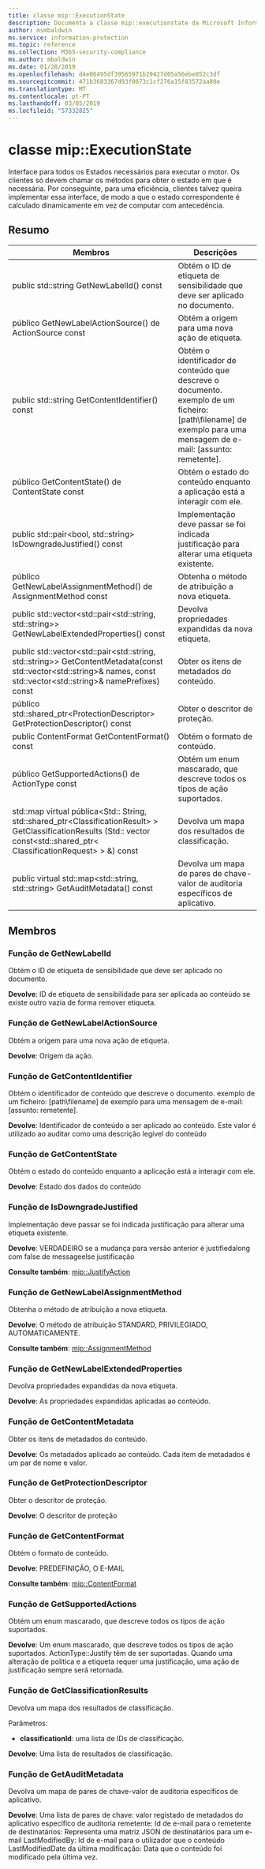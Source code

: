 ```yaml
---
title: classe mip::ExecutionState
description: Documenta a classe mip::executionstate da Microsoft Information Protection (MIP) SDK.
author: msmbaldwin
ms.service: information-protection
ms.topic: reference
ms.collection: M365-security-compliance
ms.author: mbaldwin
ms.date: 01/28/2019
ms.openlocfilehash: d4e06495df39565971b29427d05a56ebe852c3df
ms.sourcegitcommit: 471b3683367d93f0673c1cf276a15f83572aa80e
ms.translationtype: MT
ms.contentlocale: pt-PT
ms.lasthandoff: 03/05/2019
ms.locfileid: "57332825"
---
```

# <a name="class-mipexecutionstate"></a>classe mip::ExecutionState 
Interface para todos os Estados necessários para executar o motor.
Os clientes só devem chamar os métodos para obter o estado em que é necessária. Por conseguinte, para uma eficiência, clientes talvez queira implementar essa interface, de modo a que o estado correspondente é calculado dinamicamente em vez de computar com antecedência.
  
## <a name="summary"></a>Resumo
 Membros                        | Descrições                                
--------------------------------|---------------------------------------------
public std::string GetNewLabelId() const  |  Obtém o ID de etiqueta de sensibilidade que deve ser aplicado no documento.
público GetNewLabelActionSource() de ActionSource const  |  Obtém a origem para uma nova ação de etiqueta.
public std::string GetContentIdentifier() const  |  Obtém o identificador de conteúdo que descreve o documento. exemplo de um ficheiro: [path\filename] de exemplo para uma mensagem de e-mail: [assunto: remetente].
público GetContentState() de ContentState const  |  Obtém o estado do conteúdo enquanto a aplicação está a interagir com ele.
public std::pair\<bool, std::string\> IsDowngradeJustified() const  |  Implementação deve passar se foi indicada justificação para alterar uma etiqueta existente.
público GetNewLabelAssignmentMethod() de AssignmentMethod const  |  Obtenha o método de atribuição a nova etiqueta.
public std::vector\<std::pair\<std::string, std::string\>\> GetNewLabelExtendedProperties() const  |  Devolva propriedades expandidas da nova etiqueta.
public std::vector\<std::pair\<std::string, std::string\>\> GetContentMetadata(const std::vector\<std::string\>& names, const std::vector\<std::string\>& namePrefixes) const  |  Obter os itens de metadados do conteúdo.
público std::shared_ptr\<ProtectionDescriptor\> GetProtectionDescriptor() const  |  Obter o descritor de proteção.
public ContentFormat GetContentFormat() const  |  Obtém o formato de conteúdo.
público GetSupportedActions() de ActionType const  |  Obtém um enum mascarado, que descreve todos os tipos de ação suportados.
std::map virtual pública\<Std:: String, std::shared_ptr\<ClassificationResult\> \> GetClassificationResults (Std:: vector const\<std::shared_ptr\< ClassificationRequest\> \> &) const  |  Devolva um mapa dos resultados de classificação.
public virtual std::map\<std::string, std::string\> GetAuditMetadata() const  |  Devolva um mapa de pares de chave-valor de auditoria específicos de aplicativo.
  
## <a name="members"></a>Membros
  
### <a name="getnewlabelid-function"></a>Função de GetNewLabelId
Obtém o ID de etiqueta de sensibilidade que deve ser aplicado no documento.

  
**Devolve**: ID de etiqueta de sensibilidade para ser aplicada ao conteúdo se existe outro vazia de forma remover etiqueta.
  
### <a name="getnewlabelactionsource-function"></a>Função de GetNewLabelActionSource
Obtém a origem para uma nova ação de etiqueta.

  
**Devolve**: Origem da ação.
  
### <a name="getcontentidentifier-function"></a>Função de GetContentIdentifier
Obtém o identificador de conteúdo que descreve o documento. exemplo de um ficheiro: [path\filename] de exemplo para uma mensagem de e-mail: [assunto: remetente].

  
**Devolve**: Identificador de conteúdo a ser aplicado ao conteúdo.
Este valor é utilizado ao auditar como uma descrição legível do conteúdo
  
### <a name="getcontentstate-function"></a>Função de GetContentState
Obtém o estado do conteúdo enquanto a aplicação está a interagir com ele.

  
**Devolve**: Estado dos dados do conteúdo
  
### <a name="isdowngradejustified-function"></a>Função de IsDowngradeJustified
Implementação deve passar se foi indicada justificação para alterar uma etiqueta existente.

  
**Devolve**: VERDADEIRO se a mudança para versão anterior é justifiedalong com false de messageelse justificação 
  
**Consulte também**: [mip::JustifyAction](class_mip_justifyaction.md)
  
### <a name="getnewlabelassignmentmethod-function"></a>Função de GetNewLabelAssignmentMethod
Obtenha o método de atribuição a nova etiqueta.

  
**Devolve**: O método de atribuição STANDARD, PRIVILEGIADO, AUTOMATICAMENTE. 
  
**Consulte também**: [mip::AssignmentMethod](mip-enums-and-structs.md#assignmentmethod-enum)
  
### <a name="getnewlabelextendedproperties-function"></a>Função de GetNewLabelExtendedProperties
Devolva propriedades expandidas da nova etiqueta.

  
**Devolve**: As propriedades expandidas aplicadas ao conteúdo.
  
### <a name="getcontentmetadata-function"></a>Função de GetContentMetadata
Obter os itens de metadados do conteúdo.

  
**Devolve**: Os metadados aplicado ao conteúdo. Cada item de metadados é um par de nome e valor.
  
### <a name="getprotectiondescriptor-function"></a>Função de GetProtectionDescriptor
Obter o descritor de proteção.

  
**Devolve**: O descritor de proteção
  
### <a name="getcontentformat-function"></a>Função de GetContentFormat
Obtém o formato de conteúdo.

  
**Devolve**: PREDEFINIÇÃO, O E-MAIL 
  
**Consulte também**: [mip::ContentFormat](mip-enums-and-structs.md#contentformat-enum)
  
### <a name="getsupportedactions-function"></a>Função de GetSupportedActions
Obtém um enum mascarado, que descreve todos os tipos de ação suportados.

  
**Devolve**: Um enum mascarado, que descreve todos os tipos de ação suportados.
ActionType::Justify têm de ser suportadas. Quando uma alteração de política e a etiqueta requer uma justificação, uma ação de justificação sempre será retornada.
  
### <a name="getclassificationresults-function"></a>Função de GetClassificationResults
Devolva um mapa dos resultados de classificação.

Parâmetros:  
* **classificationId**: uma lista de IDs de classificação. 



  
**Devolve**: Uma lista de resultados de classificação.
  
### <a name="getauditmetadata-function"></a>Função de GetAuditMetadata
Devolva um mapa de pares de chave-valor de auditoria específicos de aplicativo.

  
**Devolve**: Uma lista de pares de chave: valor registado de metadados do aplicativo específico de auditoria remetente: Id de e-mail para o remetente de destinatários: Representa uma matriz JSON de destinatários para um e-mail LastModifiedBy: Id de e-mail para o utilizador que o conteúdo LastModifiedDate da última modificação: Data que o conteúdo foi modificado pela última vez.
